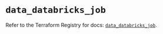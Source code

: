 # `data_databricks_job`

Refer to the Terraform Registry for docs: [`data_databricks_job`](https://registry.terraform.io/providers/databricks/databricks/1.64.1/docs/data-sources/job).
